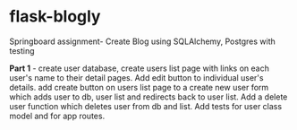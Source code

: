 # flask-blogly
Springboard assignment- Create Blog using SQLAlchemy, Postgres with testing

**Part 1** - create user database, create users list page with links on each user's name to their detail pages. Add edit button to individual user's details. 
add create button on users list page to a create new user form which adds user to db, user list and redirects back to user list. Add a delete user function
which deletes user from db and list. Add tests for user class model and for app routes.

